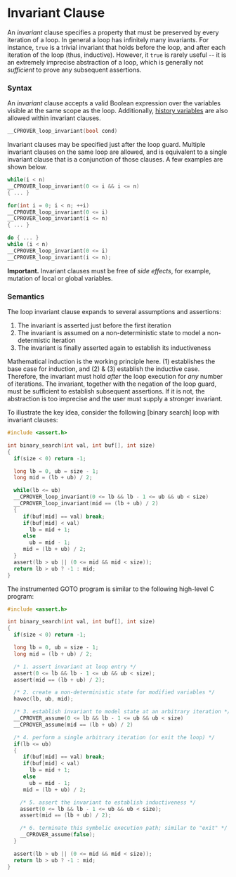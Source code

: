# Invariant Clause

An _invariant_ clause specifies a property that must be preserved
by every iteration of a loop.
In general a loop has infinitely many invariants.
For instance, `true` is a trivial invariant that holds before the loop,
and after each iteration of the loop (thus, inductive).
However, it `true` is rarely useful --
it is an extremely imprecise abstraction of a loop,
which is generally not _sufficient_ to prove any subsequent assertions.

### Syntax

An _invariant_ clause accepts a valid Boolean expression
over the variables visible at the same scope as the loop.
Additionally, [history variables] are also allowed within invariant clauses.

```c
__CPROVER_loop_invariant(bool cond)
```

Invariant clauses may be specified just after the loop guard.
Multiple invariant clauses on the same loop are allowed,
and is equivalent to a single invariant clause that is a conjunction of those clauses.
A few examples are shown below.

```c
while(i < n)
__CPROVER_loop_invariant(0 <= i && i <= n)
{ ... }
```

```c
for(int i = 0; i < n; ++i)
__CPROVER_loop_invariant(0 <= i)
__CPROVER_loop_invariant(i <= n)
{ ... }
```

```c
do { ... }
while (i < n)
__CPROVER_loop_invariant(0 <= i)
__CPROVER_loop_invariant(i <= n);
```

**Important.** Invariant clauses must be free of _side effects_,
for example, mutation of local or global variables.


### Semantics

The loop invariant clause expands to several assumptions and assertions:
1. The invariant is asserted just before the first iteration
2. The invariant is assumed on a non-deterministic state to model a non-determistic iteration
3. The invariant is finally asserted again to establish its inductiveness

Mathematical induction is the working principle here.
(1) establishes the base case for induction, and
(2) & (3) establish the inductive case.
Therefore, the invariant must hold _after_ the loop execution for _any_ number of iterations.
The invariant, together with the negation of the loop guard,
must be sufficient to establish subsequent assertions.
If it is not, the abstraction is too imprecise and the user must supply a stronger invariant.

To illustrate the key idea,
consider the following [binary search] loop with invariant clauses:

```c
#include <assert.h>

int binary_search(int val, int buf[], int size)
{
  if(size < 0) return -1;

  long lb = 0, ub = size - 1;
  long mid = (lb + ub) / 2;

  while(lb <= ub)
  __CPROVER_loop_invariant(0 <= lb && lb - 1 <= ub && ub < size)
  __CPROVER_loop_invariant(mid == (lb + ub) / 2)
  {
     if(buf[mid] == val) break;
     if(buf[mid] < val)
       lb = mid + 1;
     else
       ub = mid - 1;
     mid = (lb + ub) / 2;
  }
  assert(lb > ub || (0 <= mid && mid < size));
  return lb > ub ? -1 : mid;
}
```

The instrumented GOTO program is similar to the following high-level C program:

```c
#include <assert.h>

int binary_search(int val, int buf[], int size)
{
  if(size < 0) return -1;

  long lb = 0, ub = size - 1;
  long mid = (lb + ub) / 2;

  /* 1. assert invariant at loop entry */
  assert(0 <= lb && lb - 1 <= ub && ub < size);
  assert(mid == (lb + ub) / 2);

  /* 2. create a non-deterministic state for modified variables */
  havoc(lb, ub, mid);

  /* 3. establish invariant to model state at an arbitrary iteration */
  __CPROVER_assume(0 <= lb && lb - 1 <= ub && ub < size)
  __CPROVER_assume(mid == (lb + ub) / 2)

  /* 4. perform a single arbitrary iteration (or exit the loop) */
  if(lb <= ub)
  {
     if(buf[mid] == val) break;
     if(buf[mid] < val)
       lb = mid + 1;
     else
       ub = mid - 1;
     mid = (lb + ub) / 2;

    /* 5. assert the invariant to establish inductiveness */
    assert(0 <= lb && lb - 1 <= ub && ub < size);
    assert(mid == (lb + ub) / 2);

    /* 6. terminate this symbolic execution path; similar to "exit" */
    __CPROVER_assume(false);
  }

  assert(lb > ub || (0 <= mid && mid < size));
  return lb > ub ? -1 : mid;
}
```

[history variables]: contracts-history-variables.md

[binary search algorithm]: https://en.wikipedia.org/wiki/Binary_search_algorithm

